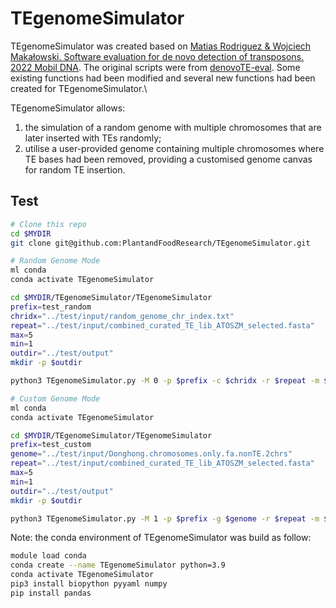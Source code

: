 # TEgenomeSimulator

TEgenomeSimulator was created based on [Matias Rodriguez & Wojciech Makałowski. Software evaluation for de novo detection of transposons. 2022 Mobil DNA](https://mobilednajournal.biomedcentral.com/articles/10.1186/s13100-022-00266-2). The original scripts were from [denovoTE-eval](https://github.com/IOB-Muenster/denovoTE-eval). Some existing functions had been modified and several new functions had been created for TEgenomeSimulator.\

TEgenomeSimulator allows:
1) the simulation of a random genome with multiple chromosomes that are later inserted with TEs randomly;
2) utilise a user-provided genome containing multiple chromosomes where TE bases had been removed, providing a customised genome canvas for random TE insertion.


## Test
```bash
# Clone this repo
cd $MYDIR
git clone git@github.com:PlantandFoodResearch/TEgenomeSimulator.git
```

```bash
# Random Genome Mode
ml conda
conda activate TEgenomeSimulator

cd $MYDIR/TEgenomeSimulator/TEgenomeSimulator
prefix=test_random
chridx="../test/input/random_genome_chr_index.txt"
repeat="../test/input/combined_curated_TE_lib_ATOSZM_selected.fasta"
max=5
min=1
outdir="../test/output"
mkdir -p $outdir

python3 TEgenomeSimulator.py -M 0 -p $prefix -c $chridx -r $repeat -m $max -n $min -o $outdir
```

```bash
# Custom Genome Mode
ml conda
conda activate TEgenomeSimulator

cd $MYDIR/TEgenomeSimulator/TEgenomeSimulator
prefix=test_custom
genome="../test/input/Donghong.chromosomes.only.fa.nonTE.2chrs"
repeat="../test/input/combined_curated_TE_lib_ATOSZM_selected.fasta"
max=5
min=1
outdir="../test/output"
mkdir -p $outdir

python3 TEgenomeSimulator.py -M 1 -p $prefix -g $genome -r $repeat -m $max -n $min -o $outdir
```

Note: the conda environment of TEgenomeSimulator was build as follow:

```bash
module load conda
conda create --name TEgenomeSimulator python=3.9
conda activate TEgenomeSimulator
pip3 install biopython pyyaml numpy
pip install pandas
```


